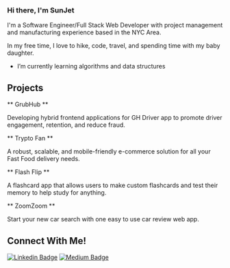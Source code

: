 ### Hi there, I'm SunJet

I'm a Software Engineer/Full Stack Web Developer with project management and manufacturing experience based in the NYC Area. 

In my free time, I love to hike, code, travel, and spending time with my baby daughter.

- I’m currently learning algorithms and data structures

## Projects 

** GrubHub **

Developing hybrid frontend applications for GH Driver app to promote driver engagement, retention, and reduce fraud.

** Trypto Fan **

A robust, scalable, and mobile-friendly e-commerce solution for all your Fast Food delivery needs.

** Flash Flip **

A flashcard app that allows users to make custom flashcards and test their memory to help study for anything. 

** ZoomZoom **

Start your new car search with one easy to use car review web app.

##  Connect With Me! 

[![Linkedin Badge](https://img.shields.io/badge/-LinkedIn-blue?style=flat&logo=Linkedin&logoColor=white&link=https://www.linkedin.com/in/sunjetliu/)](https://www.linkedin.com/in/sunjetliu/)
[![Medium Badge](https://img.shields.io/badge/-Medium-black?style=flat&logo=Medium&logoColor=white&link=https://sunjetliu.medium.com//)](https://sunjetliu.medium.com/)


        
